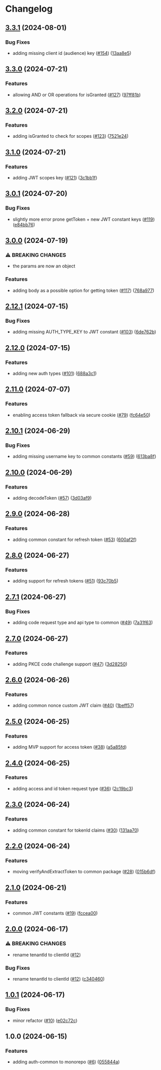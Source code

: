 # Changelog

## [3.3.1](https://github.com/aversini/auth-client/compare/auth-common-v3.3.0...auth-common-v3.3.1) (2024-08-01)


### Bug Fixes

* adding missing client id (audience) key ([#154](https://github.com/aversini/auth-client/issues/154)) ([13aa8e5](https://github.com/aversini/auth-client/commit/13aa8e593a7611aec67256b75584fb18a3aa4520))

## [3.3.0](https://github.com/aversini/auth-client/compare/auth-common-v3.2.0...auth-common-v3.3.0) (2024-07-21)


### Features

* allowing AND or OR operations for isGranted ([#127](https://github.com/aversini/auth-client/issues/127)) ([97ff81b](https://github.com/aversini/auth-client/commit/97ff81b488a68115d7b3abc8e2522a8ccf2b738b))

## [3.2.0](https://github.com/aversini/auth-client/compare/auth-common-v3.1.0...auth-common-v3.2.0) (2024-07-21)


### Features

* adding isGranted to check for scopes ([#123](https://github.com/aversini/auth-client/issues/123)) ([7521e24](https://github.com/aversini/auth-client/commit/7521e246bfcb4066418ba37acdf78baf20c89f46))

## [3.1.0](https://github.com/aversini/auth-client/compare/auth-common-v3.0.1...auth-common-v3.1.0) (2024-07-21)


### Features

* adding JWT scopes key ([#121](https://github.com/aversini/auth-client/issues/121)) ([3c1bb1f](https://github.com/aversini/auth-client/commit/3c1bb1f7dbaf25f9c268ff25c10fa73a7658efab))

## [3.0.1](https://github.com/aversini/auth-client/compare/auth-common-v3.0.0...auth-common-v3.0.1) (2024-07-20)


### Bug Fixes

* slightly more error prone getToken + new JWT constant keys ([#119](https://github.com/aversini/auth-client/issues/119)) ([e84bb76](https://github.com/aversini/auth-client/commit/e84bb764c6233ae31017b0453a416ac7838f438b))

## [3.0.0](https://github.com/aversini/auth-client/compare/auth-common-v2.12.1...auth-common-v3.0.0) (2024-07-19)


### ⚠ BREAKING CHANGES

* the params are now an object

### Features

* adding body as a possible option for getting token ([#117](https://github.com/aversini/auth-client/issues/117)) ([768a977](https://github.com/aversini/auth-client/commit/768a97751f94af2744e00dda40b8eff028e0a0c8))

## [2.12.1](https://github.com/aversini/auth-client/compare/auth-common-v2.12.0...auth-common-v2.12.1) (2024-07-15)


### Bug Fixes

* adding missing AUTH_TYPE_KEY to JWT constant ([#103](https://github.com/aversini/auth-client/issues/103)) ([6de762b](https://github.com/aversini/auth-client/commit/6de762bdbab1f6982508d17eb921bebcc349a8af))

## [2.12.0](https://github.com/aversini/auth-client/compare/auth-common-v2.11.0...auth-common-v2.12.0) (2024-07-15)


### Features

* adding new auth types ([#101](https://github.com/aversini/auth-client/issues/101)) ([688a3c1](https://github.com/aversini/auth-client/commit/688a3c1bd4136572d20574e26cf44ea1d6646612))

## [2.11.0](https://github.com/aversini/auth-client/compare/auth-common-v2.10.1...auth-common-v2.11.0) (2024-07-07)


### Features

* enabling access token fallback via secure cookie ([#79](https://github.com/aversini/auth-client/issues/79)) ([fc64e50](https://github.com/aversini/auth-client/commit/fc64e509c8cf149a14ae63354547d15fbd92bd0b))

## [2.10.1](https://github.com/aversini/auth-client/compare/auth-common-v2.10.0...auth-common-v2.10.1) (2024-06-29)


### Bug Fixes

* adding missing username key to common constants ([#59](https://github.com/aversini/auth-client/issues/59)) ([613ba8f](https://github.com/aversini/auth-client/commit/613ba8f926fa6b0ca36469d1a50b8580dcdd95e0))

## [2.10.0](https://github.com/aversini/auth-client/compare/auth-common-v2.9.0...auth-common-v2.10.0) (2024-06-29)


### Features

* adding decodeToken ([#57](https://github.com/aversini/auth-client/issues/57)) ([3d03af9](https://github.com/aversini/auth-client/commit/3d03af988be13eab5d9cdf6bd124fa0a6530786e))

## [2.9.0](https://github.com/aversini/auth-client/compare/auth-common-v2.8.0...auth-common-v2.9.0) (2024-06-28)


### Features

* adding common constant for refresh token ([#53](https://github.com/aversini/auth-client/issues/53)) ([600af2f](https://github.com/aversini/auth-client/commit/600af2fe835a3e486dd1a984af8e083eb0d7f2ec))

## [2.8.0](https://github.com/aversini/auth-client/compare/auth-common-v2.7.1...auth-common-v2.8.0) (2024-06-27)


### Features

* adding support for refresh tokens ([#51](https://github.com/aversini/auth-client/issues/51)) ([93c70b5](https://github.com/aversini/auth-client/commit/93c70b580b88db813ae2338c9d6f781e4f5ab07b))

## [2.7.1](https://github.com/aversini/auth-client/compare/auth-common-v2.7.0...auth-common-v2.7.1) (2024-06-27)


### Bug Fixes

* adding code request type and api type to common ([#49](https://github.com/aversini/auth-client/issues/49)) ([7a31f63](https://github.com/aversini/auth-client/commit/7a31f63e3420f50113d8be625e38c62f54e33075))

## [2.7.0](https://github.com/aversini/auth-client/compare/auth-common-v2.6.0...auth-common-v2.7.0) (2024-06-27)


### Features

* adding PKCE code challenge support ([#47](https://github.com/aversini/auth-client/issues/47)) ([3d28250](https://github.com/aversini/auth-client/commit/3d28250210ab254fefb93146577ab322b3c785e5))

## [2.6.0](https://github.com/aversini/auth-client/compare/auth-common-v2.5.0...auth-common-v2.6.0) (2024-06-26)


### Features

* adding common nonce custom JWT claim ([#40](https://github.com/aversini/auth-client/issues/40)) ([1beff57](https://github.com/aversini/auth-client/commit/1beff579f6e074063d2db5f4b06e5f01276293c6))

## [2.5.0](https://github.com/aversini/auth-client/compare/auth-common-v2.4.0...auth-common-v2.5.0) (2024-06-25)


### Features

* adding MVP support for access token ([#38](https://github.com/aversini/auth-client/issues/38)) ([a5a85fd](https://github.com/aversini/auth-client/commit/a5a85fda878670da64c7bb17aa39d36c333c6b06))

## [2.4.0](https://github.com/aversini/auth-client/compare/auth-common-v2.3.0...auth-common-v2.4.0) (2024-06-25)


### Features

* adding access and id token request type ([#36](https://github.com/aversini/auth-client/issues/36)) ([2c19bc3](https://github.com/aversini/auth-client/commit/2c19bc3da6d95898ec4a20a7f5452a6fb601d53f))

## [2.3.0](https://github.com/aversini/auth-client/compare/auth-common-v2.2.0...auth-common-v2.3.0) (2024-06-24)


### Features

* adding common constant for tokenId claims ([#30](https://github.com/aversini/auth-client/issues/30)) ([131aa70](https://github.com/aversini/auth-client/commit/131aa70b74bc4a2f6739cae5c1ef0ff2abcc9fa9))

## [2.2.0](https://github.com/aversini/auth-client/compare/auth-common-v2.1.0...auth-common-v2.2.0) (2024-06-24)


### Features

* moving verifyAndExtractToken to common package ([#28](https://github.com/aversini/auth-client/issues/28)) ([015b6df](https://github.com/aversini/auth-client/commit/015b6dfada0b8ecd2018819c62bb76e42cc3721e))

## [2.1.0](https://github.com/aversini/auth-client/compare/auth-common-v2.0.0...auth-common-v2.1.0) (2024-06-21)


### Features

* common JWT constants ([#19](https://github.com/aversini/auth-client/issues/19)) ([fccea00](https://github.com/aversini/auth-client/commit/fccea00a22abf9156676eb3cf2229c38f62ab82d))

## [2.0.0](https://github.com/aversini/auth-client/compare/auth-common-v1.0.1...auth-common-v2.0.0) (2024-06-17)


### ⚠ BREAKING CHANGES

* rename tenantId to clientId ([#12](https://github.com/aversini/auth-client/issues/12))

### Bug Fixes

* rename tenantId to clientId ([#12](https://github.com/aversini/auth-client/issues/12)) ([c340460](https://github.com/aversini/auth-client/commit/c3404604e21adc4cfdd062a6a0fb64415ba516bf))

## [1.0.1](https://github.com/aversini/auth-client/compare/auth-common-v1.0.0...auth-common-v1.0.1) (2024-06-17)


### Bug Fixes

* minor refactor ([#10](https://github.com/aversini/auth-client/issues/10)) ([e02c72c](https://github.com/aversini/auth-client/commit/e02c72c53141e9eec40f6c7e1779c8c40ec5b739))

## 1.0.0 (2024-06-15)


### Features

* adding auth-common to monorepo ([#6](https://github.com/aversini/auth-client/issues/6)) ([055844a](https://github.com/aversini/auth-client/commit/055844a27f8cac8cb88bb9fd6901c38acdbda5ec))
